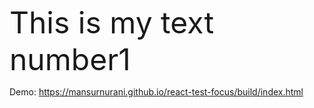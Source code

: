  <font size="16"> This is my text number1</font> 

Demo:
https://mansurnurani.github.io/react-test-focus/build/index.html
